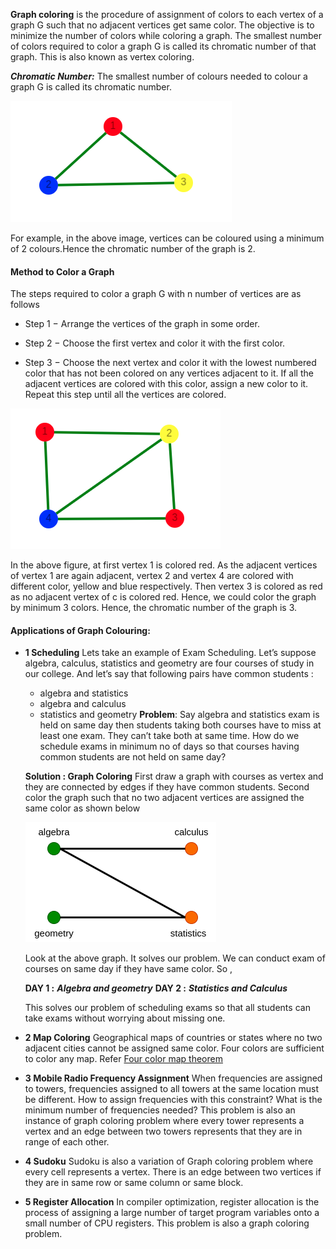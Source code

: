 
**Graph coloring** is the procedure of assignment of colors to each vertex of a graph G such that no adjacent vertices get same color. The objective is to minimize the number of colors while coloring a graph. The smallest number of colors required to color a graph G is called its chromatic number of that graph.
This is also known as vertex coloring.

***Chromatic Number:*** 
The smallest number of colours needed to colour a graph G is called its chromatic number.

![Example](images/ex2.png)

For example, in the above image, vertices can be coloured using a minimum of 2 colours.Hence the chromatic number of the graph is 2.

#### Method to Color a Graph

The steps required to color a graph G with n number of vertices are as follows

- Step 1 − Arrange the vertices of the graph in some order.

- Step 2 − Choose the first vertex and color it with the first color.

- Step 3 − Choose the next vertex and color it with the lowest numbered color that has not been colored on any vertices adjacent to it. If all the adjacent vertices are colored with this color, assign a new color to it. Repeat this step until all the vertices are colored.

![Example](images/ex4.png)

In the above figure, at first vertex 1 is colored red. As the adjacent vertices of vertex 1 are again adjacent, vertex 2 and vertex 4 are colored with different color, yellow and blue respectively. Then vertex 3 is colored as red as no adjacent vertex of c is colored red. Hence, we could color the graph by minimum 3 colors. Hence, the chromatic number of the graph is 3.

#### Applications of Graph Colouring:

- **1 Scheduling**
    Lets take an example of Exam Scheduling. Let’s suppose algebra, calculus, statistics and geometry are four courses of study in our college. And let’s say that following pairs have common students :

    - algebra and statistics
    - algebra and calculus
    - statistics and geometry
    **Problem**: Say algebra and statistics exam is held on same day then students taking both courses have to miss at least one exam. They can’t take both at same time. How do we schedule exams in minimum no of days so that courses having common students are not held on same day?

    **Solution : Graph Coloring**
    First draw a graph with courses as vertex and they are connected by edges if they have common students. Second color the graph such that no two adjacent vertices are assigned the same color as shown below

    ![Scheduling](images/scheduling.png)

    Look at the above graph. It solves our problem. We can conduct exam of courses on same day if they have same color. So ,

    **DAY 1 :** ***Algebra and geometry***
    **DAY 2 :** ***Statistics and Calculus***

    This solves our problem of scheduling exams so that all students can take exams without worrying about missing one.


- **2 Map Coloring** 
 Geographical maps of countries or states where no two adjacent cities cannot be assigned same color. Four colors are sufficient to color any map. Refer [Four color map theorem](https://en.wikipedia.org/wiki/Four_color_theorem)


- **3 Mobile Radio Frequency Assignment**
When frequencies are assigned to towers, frequencies assigned to all towers at the same location must be different. How to assign frequencies with this constraint? What is the minimum number of frequencies needed? This problem is also an instance of graph coloring problem where every tower represents a vertex and an edge between two towers represents that they are in range of each other.

- **4 Sudoku** 
Sudoku is also a variation of Graph coloring problem where every cell represents a vertex. There is an edge between two vertices if they are in same row or same column or same block.

- **5 Register Allocation**
In compiler optimization, register allocation is the process of assigning a large number of target program variables onto a small number of CPU registers. This problem is also a graph coloring problem. 
